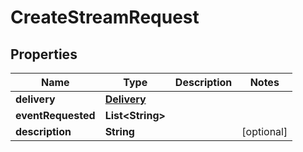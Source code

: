 # CreateStreamRequest

## Properties
Name | Type | Description | Notes
------------ | ------------- | ------------- | -------------
**delivery** | [**Delivery**](Delivery.md) |  | 
**eventRequested** | **List&lt;String&gt;** |  | 
**description** | **String** |  |  [optional]
